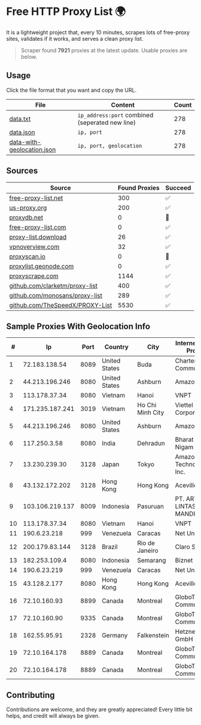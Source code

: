 
# Free HTTP Proxy List 🌍

It is a lightweight project that, every 10 minutes, scrapes lots of free-proxy sites, validates if it works, and serves a clean proxy list.


> Scraper found **7921** proxies at the latest update. Usable proxies are below.

## Usage

Click the file format that you want and copy the URL.


|File|Content|Count|
|----|-------|-----|
|[data.txt](https://raw.githubusercontent.com/themiralay/Proxy-List-World/master/data.txt)|`ip_address:port` combined (seperated new line)|278|
|[data.json](https://raw.githubusercontent.com/themiralay/Proxy-List-World/master/data.json)|`ip, port`|278|
|[data-with-geolocation.json](https://raw.githubusercontent.com/themiralay/Proxy-List-World/master/data-with-geolocation.json)|`ip, port, geolocation`|278|

## Sources

|Source|Found Proxies|Succeed|
|------|-------------|-------|
|[free-proxy-list.net](https://free-proxy-list.net)|300|✅|
|[us-proxy.org](https://www.us-proxy.org)|200|✅|
|[proxydb.net](http://proxydb.net)|0|🚫|
|[free-proxy-list.com](https://free-proxy-list.com/?page=&port=&type%5B%5D=http&type%5B%5D=https&up_time=0&search=Search)|0|✅|
|[proxy-list.download](https://www.proxy-list.download/HTTP)|26|✅|
|[vpnoverview.com](https://vpnoverview.com/privacy/anonymous-browsing/free-proxy-servers)|32|✅|
|[proxyscan.io](https://www.proxyscan.io)|0|🚫|
|[proxylist.geonode.com](https://proxylist.geonode.com/api/proxy-list?limit=300&page=1&sort_by=lastChecked&sort_type=desc&protocols=http,https)|0|✅|
|[proxyscrape.com](https://api.proxyscrape.com/v2/?request=displayproxies&protocol=http&timeout=10000&country=all&ssl=all&anonymity=all)|1144|✅|
|[github.com/clarketm/proxy-list](https://raw.githubusercontent.com/clarketm/proxy-list/master/proxy-list-raw.txt)|400|✅|
|[github.com/monosans/proxy-list](https://raw.githubusercontent.com/monosans/proxy-list/main/proxies/http.txt)|289|✅|
|[github.com/TheSpeedX/PROXY-List](https://raw.githubusercontent.com/TheSpeedX/PROXY-List/master/http.txt)|5530|✅|


## Sample Proxies With Geolocation Info

|#|Ip|Port|Country|City|Internet Service Provider|
|-|--|----|-------|----|-------------------------|
|1|72.183.138.54|8089|United States|Buda|Charter Communications|
|2|44.213.196.246|8080|United States|Ashburn|Amazon.com|
|3|113.178.37.34|8080|Vietnam|Hanoi|VNPT|
|4|171.235.187.241|3019|Vietnam|Ho Chi Minh City|Viettel Corporation|
|5|44.213.196.246|8080|United States|Ashburn|Amazon.com|
|6|117.250.3.58|8080|India|Dehradun|Bharat Sanchar Nigam Ltd|
|7|13.230.239.30|3128|Japan|Tokyo|Amazon Technologies Inc.|
|8|43.132.172.202|3128|Hong Kong|Hong Kong|Aceville Pte.ltd|
|9|103.106.219.137|8009|Indonesia|Pasuruan|PT. ARTHA LINTAS DATA MANDIRI|
|10|113.178.37.34|8080|Vietnam|Hanoi|VNPT|
|11|190.6.23.218|999|Venezuela|Caracas|Net Uno|
|12|200.179.83.144|3128|Brazil|Rio de Janeiro|Claro S.A.|
|13|182.253.109.4|8080|Indonesia|Semarang|Biznet Metronet|
|14|190.6.23.219|999|Venezuela|Caracas|Net Uno|
|15|43.128.2.177|8080|Hong Kong|Hong Kong|Aceville Pte.ltd|
|16|72.10.160.93|8899|Canada|Montreal|GloboTech Communications|
|17|72.10.160.90|9335|Canada|Montreal|GloboTech Communications|
|18|162.55.95.91|2328|Germany|Falkenstein|Hetzner Online GmbH|
|19|72.10.164.178|8889|Canada|Montreal|GloboTech Communications|
|20|72.10.164.178|8889|Canada|Montreal|GloboTech Communications|



## Contributing

Contributions are welcome, and they are greatly appreciated! Every
little bit helps, and credit will always be given.

